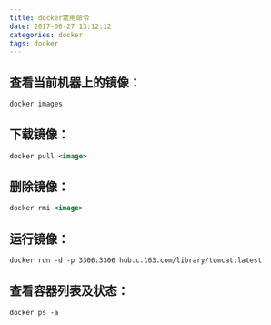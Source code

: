 ```yaml
---
title: docker常用命令
date: 2017-06-27 13:12:12
categories: docker
tags: docker
---
```

## 查看当前机器上的镜像：
```xml
docker images
```

## 下载镜像：
```xml
docker pull <image>
```

## 删除镜像：
```xml
docker rmi <image>
```

## 运行镜像：
```xml
docker run -d -p 3306:3306 hub.c.163.com/library/tomcat:latest
```

## 查看容器列表及状态：
```xml
docker ps -a
```